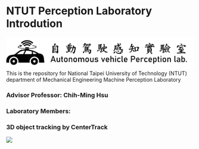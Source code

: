 # NTUT Perception Laboratory Introdution
![image](https://github.com/5254ntut/NTUT_Perception_Laboratory_Introdution/blob/main/pic/lab_symbol.png)
This is the repository for National Taipei University of Technology (NTUT) department of Mechanical Engineering Machine Perception Laboratory

### Advisor Professor: Chih-Ming Hsu

### Laboratory Members:


### 3D object tracking by CenterTrack
![](https://github.com/5254ntut/NTUT_Perception_Laboratory_Introdution/blob/main/pic/default_1_2022-05-11.gif)

